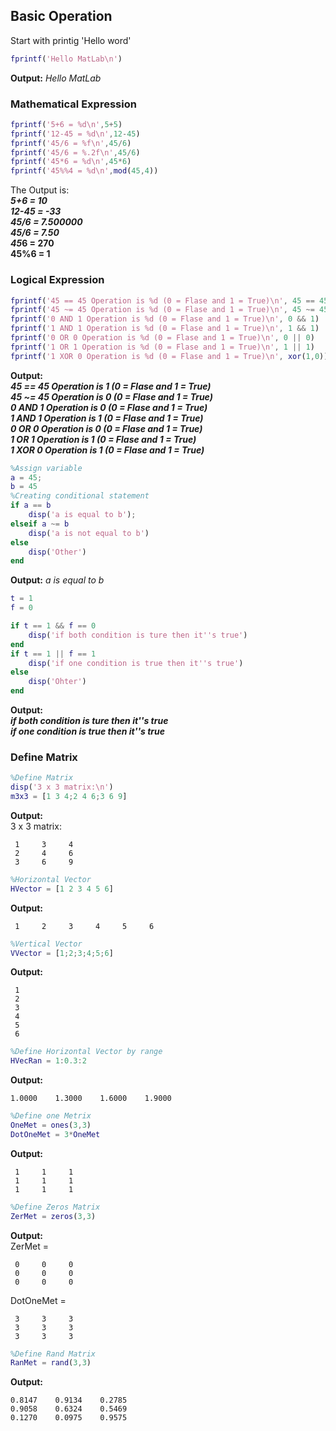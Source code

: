 ## Basic Operation
Start with printig 'Hello word'
```matlab
fprintf('Hello MatLab\n')
```
**Output:** *Hello MatLab*

### Mathematical Expression
```matlab
fprintf('5+6 = %d\n',5+5)
fprintf('12-45 = %d\n',12-45)
fprintf('45/6 = %f\n',45/6)
fprintf('45/6 = %.2f\n',45/6)
fprintf('45*6 = %d\n',45*6)
fprintf('45%%4 = %d\n',mod(45,4))
```
The Output is:  
***5+6 = 10  
12-45 = -33  
45/6 = 7.500000  
45/6 = 7.50  
45*6 = 270  
45%6 = 1**

### Logical Expression
```matlab
fprintf('45 == 45 Operation is %d (0 = Flase and 1 = True)\n', 45 == 45)
fprintf('45 ~= 45 Operation is %d (0 = Flase and 1 = True)\n', 45 ~= 45)
fprintf('0 AND 1 Operation is %d (0 = Flase and 1 = True)\n', 0 && 1)
fprintf('1 AND 1 Operation is %d (0 = Flase and 1 = True)\n', 1 && 1)
fprintf('0 OR 0 Operation is %d (0 = Flase and 1 = True)\n', 0 || 0)
fprintf('1 OR 1 Operation is %d (0 = Flase and 1 = True)\n', 1 || 1)
fprintf('1 XOR 0 Operation is %d (0 = Flase and 1 = True)\n', xor(1,0))
```

**Output:**  
***45 == 45 Operation is 1 (0 = Flase and 1 = True)  
45 ~= 45 Operation is 0 (0 = Flase and 1 = True)  
0 AND 1 Operation is 0 (0 = Flase and 1 = True)  
1 AND 1 Operation is 1 (0 = Flase and 1 = True)  
0 OR 0 Operation is 0 (0 = Flase and 1 = True)  
1 OR 1 Operation is 1 (0 = Flase and 1 = True)  
1 XOR 0 Operation is 1 (0 = Flase and 1 = True)***

```matlab
%Assign variable
a = 45;
b = 45
%Creating conditional statement
if a == b
    disp('a is equal to b');
elseif a ~= b
    disp('a is not equal to b')
else
    disp('Other')
end
```
**Output:** *a is equal to b*
```matlab
t = 1
f = 0

if t == 1 && f == 0
    disp('if both condition is ture then it''s true')
end
if t == 1 || f == 1
    disp('if one condition is true then it''s true') 
else
    disp('Ohter')
end
```
**Output:**  
***if both condition is ture then it''s true  
if one condition is true then it''s true***

### Define Matrix

```matlab
%Define Matrix
disp('3 x 3 matrix:\n')
m3x3 = [1 3 4;2 4 6;3 6 9]
```
**Output:**  
3 x 3 matrix:  

     1     3     4
     2     4     6
     3     6     9


```matlab
%Horizontal Vector
HVector = [1 2 3 4 5 6]
```
**Output:**  

     1     2     3     4     5     6
```matlab
%Vertical Vector
VVector = [1;2;3;4;5;6]
```
**Output:**  

     1
     2
     3
     4
     5
     6

```matlab
%Define Horizontal Vector by range
HVecRan = 1:0.3:2
```
**Output:**  

    1.0000    1.3000    1.6000    1.9000


```matlab
%Define one Metrix
OneMet = ones(3,3)
DotOneMet = 3*OneMet
```
**Output:**  

     1     1     1
     1     1     1
     1     1     1


```matlab
%Define Zeros Matrix
ZerMet = zeros(3,3)
```
**Output:**  
ZerMet =

     0     0     0
     0     0     0
     0     0     0
DotOneMet =

     3     3     3
     3     3     3
     3     3     3
```matlab
%Define Rand Matrix
RanMet = rand(3,3)
```
**Output:**  

    0.8147    0.9134    0.2785
    0.9058    0.6324    0.5469
    0.1270    0.0975    0.9575






